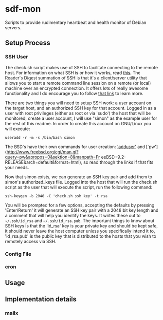 sdf-mon
=======

Scripts to provide rudimentary heartbeat and health monitor of Debian servers.

## Setup Process

### SSH User

The check.sh script makes use of SSH to facilitate connecting to the remote 
host. For information on what SSH is or how it works, read 
[this](https://en.wikipedia.org/wiki/Secure_Shell). The Reader's Digest 
summation of SSH is that it's a client/server utility that allows you to start 
a remote command line session on a remote (or local) machine over an encrypted 
connection. It offers lots of really awesome functionality and I do encourage 
you to follow [that link](https://en.wikipedia.org/wiki/Secure_Shell) to learn 
more.

There are two things you will need to setup SSH work: a user account on the 
target host, and an authorized SSH key for that account. Logged in as a user 
with root privileges (either as root or via 'sudo') the host that will be 
monitored, create a user account, I will use "simon" as the example user for 
the rest of this readme. In order to create this account on GNU/Linux you will 
execute:

`useradd -r -m -s /bin/bash simon`

The BSD's have their own commands for user creation: 
['adduser'](http://www.freebsd.org/cgi/man.cgi?query=adduser&sektion=8) and 
['pw'](http://www.freebsd.org/cgi/man.gi?query=pw&apropos=0&sektion=8&manpath=Fr
eeBSD+9.2-RELEASE&arch=default&format=html), so read through the links if that 
fits your needs.

Now that simon exists, we can generate an SSH key pair and add them to simon's 
authorized_keys file. Logged into the host that will run the check.sh script as 
the user that will execute the script, run the following command:

`ssh-keygen -b 2048 -C 'check.sh ssh key' -t rsa`

You will be prompted for a few options, accepting the defaults by pressing 
'Enter/Return' it will generate an SSH key pair with a 2048 bit key length and 
a comment that will help you identify the keys. It writes these out to
`~/.ssh/id_rsa` and `~/.ssh/id_rsa.pub`. The important things to know about
SSH keys is that the 'id_rsa' key is your private key and should be kept safe,
it should never leave the host computer unless you specifically intend it to,
'id_rsa.pub' is the public key that is distributed to the hosts that you wish
to remotely access via SSH. 



### Config File



### cron


## Usage


## Implementation details

### mailx
